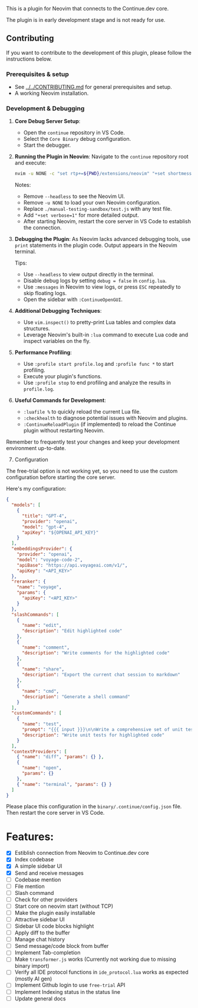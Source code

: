 This is a plugin for Neovim that connects to the Continue.dev core.

The plugin is in early development stage and is not ready for use.

## Contributing

If you want to contribute to the development of this plugin, please follow the instructions below.

### Prerequisites & setup

- See [../../CONTRIBUTING.md](../../CONTRIBUTING.md) for general prerequisites and setup.
- A working Neovim installation.

### Development & Debugging

1. **Core Debug Server Setup**:

   - Open the `continue` repository in VS Code.
   - Select the `Core Binary` debug configuration.
   - Start the debugger.

2. **Running the Plugin in Neovim**:
   Navigate to the `continue` repository root and execute:

   ```bash
   nvim -u NONE -c "set rtp+=${PWD}/extensions/neovim" "+set shortmess-=T" "+lua require('continue')" -c "lua vim.lsp.set_log_level('trace')" --headless ./manual-testing-sandbox/test.js
   ```

   Notes:

   - Remove `--headless` to see the Neovim UI.
   - Remove `-u NONE` to load your own Neovim configuration.
   - Replace `./manual-testing-sandbox/test.js` with any test file.
   - Add `"+set verbose=1"` for more detailed output.
   - After starting Neovim, restart the core server in VS Code to establish the connection.

3. **Debugging the Plugin**:
   As Neovim lacks advanced debugging tools, use `print` statements in the plugin code. Output appears in the Neovim terminal.

   Tips:

   - Use `--headless` to view output directly in the terminal.
   - Disable debug logs by setting `debug = false` in `config.lua`.
   - Use `:messages` in Neovim to view logs, or press `ESC` repeatedly to skip floating logs.
   - Open the sidebar with `:ContinueOpenGUI`.

4. **Additional Debugging Techniques**:

   - Use `vim.inspect()` to pretty-print Lua tables and complex data structures.
   - Leverage Neovim's built-in `:lua` command to execute Lua code and inspect variables on the fly.

5. **Performance Profiling**:

   - Use `:profile start profile.log` and `:profile func *` to start profiling.
   - Execute your plugin's functions.
   - Use `:profile stop` to end profiling and analyze the results in `profile.log`.

6. **Useful Commands for Development**:
   - `:luafile %` to quickly reload the current Lua file.
   - `:checkhealth` to diagnose potential issues with Neovim and plugins.
   - `:ContinueReloadPlugin` (if implemented) to reload the Continue plugin without restarting Neovim.

Remember to frequently test your changes and keep your development environment up-to-date.

7. Configuration

The free-trial option is not working yet, so you need to use the custom configuration before starting the core server.

Here's my configuration:

```json
{
  "models": [
    {
      "title": "GPT-4",
      "provider": "openai",
      "model": "gpt-4",
      "apiKey": "${OPENAI_API_KEY}"
    }
  ],
  "embeddingsProvider": {
    "provider": "openai",
    "model": "voyage-code-2",
    "apiBase": "https://api.voyageai.com/v1/",
    "apiKey": "<API_KEY>"
  },
  "reranker": {
    "name": "voyage",
    "params": {
      "apiKey": "<API_KEY>"
    }
  },
  "slashCommands": [
    {
      "name": "edit",
      "description": "Edit highlighted code"
    },
    {
      "name": "comment",
      "description": "Write comments for the highlighted code"
    },
    {
      "name": "share",
      "description": "Export the current chat session to markdown"
    },
    {
      "name": "cmd",
      "description": "Generate a shell command"
    }
  ],
  "customCommands": [
    {
      "name": "test",
      "prompt": "{{{ input }}}\n\nWrite a comprehensive set of unit tests for the selected code. It should setup, run tests that check for correctness including important edge cases, and teardown. Ensure that the tests are complete and sophisticated. Give the tests just as chat output, don't edit any file.",
      "description": "Write unit tests for highlighted code"
    }
  ],
  "contextProviders": [
    { "name": "diff", "params": {} },
    {
      "name": "open",
      "params": {}
    },
    { "name": "terminal", "params": {} }
  ]
}
```

Please place this configuration in the `binary/.continue/config.json` file. Then restart the core server in VS Code.

# Features:

- [x] Estiblish connection from Neovim to Continue.dev core
- [x] Index codebase
- [x] A simple sidebar UI
- [x] Send and receive messages
- [ ] Codebase mention
- [ ] File mention
- [ ] Slash command
- [ ] Check for other providers
- [ ] Start core on neovim start (without TCP)
- [ ] Make the plugin easily installable
- [ ] Attractive sidebar UI
- [ ] Sidebar UI code blocks highlight
- [ ] Apply diff to the buffer
- [ ] Manage chat history
- [ ] Send message/code block from buffer
- [ ] Implement Tab-completion
- [ ] Make `transformer.js` works (Currently not working due to missing binary import)
- [ ] Verify all IDE protocol functions in `ide_protocol.lua` works as expected (mostly AI gen)
- [ ] Implement Github login to use `free-trial` API
- [ ] Implement Indexing status in the status line
- [ ] Update general docs

